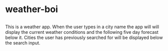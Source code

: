 # weather-boi

##
This is a weather app. When the user types in a city name the app will will display the current weather conditions and the following five day forecast below it.
Cities the user has previously searched for will be displayed below the search input.